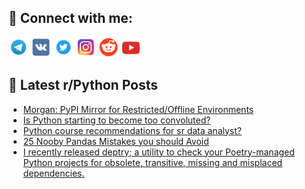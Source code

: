 ## 🔎 Connect with me:
[<img src="https://github.com/bullbesh/bullbesh/blob/main/images/Telegram.png" width="32" height="32" />](https://t.me/bullbesh)
[<img src="https://github.com/bullbesh/bullbesh/blob/main/images/VK.png" width="32" height="32" />](https://vk.com/bullbesh)
[<img src="https://github.com/bullbesh/bullbesh/blob/main/images/Twitter.png" width="32" height="32" />](https://twitter.com/bullbesh1)
[<img src="https://github.com/bullbesh/bullbesh/blob/main/images/Instagram.png" width="32" height="32" />](https://www.instagram.com/bullbesh)
[<img src="https://github.com/bullbesh/bullbesh/blob/main/images/Reddit.png" width="32" height="32" />](https://www.reddit.com/user/bullbesh)
[<img src="https://github.com/bullbesh/bullbesh/blob/main/images/YouTube.png" width="32" height="32" />](https://www.youtube.com/channel/UCtfjRs6uzgq5mfm8S06WTcg)

## 📕 Latest r/Python Posts
<!-- BLOG-POST-LIST:START -->
- [Morgan: PyPI Mirror for Restricted/Offline Environments](https://www.reddit.com/r/Python/comments/x92k2b/morgan_pypi_mirror_for_restrictedoffline/)
- [Is Python starting to become too convoluted?](https://www.reddit.com/r/Python/comments/x91oqr/is_python_starting_to_become_too_convoluted/)
- [Python course recommendations for sr data analyst?](https://www.reddit.com/r/Python/comments/x91ohy/python_course_recommendations_for_sr_data_analyst/)
- [25 Nooby Pandas Mistakes you should Avoid](https://www.reddit.com/r/Python/comments/x911l2/25_nooby_pandas_mistakes_you_should_avoid/)
- [I recently released deptry; a utility to check your Poetry-managed Python projects for obsolete, transitive, missing and misplaced dependencies.](https://www.reddit.com/r/Python/comments/x911kg/i_recently_released_deptry_a_utility_to_check/)
<!-- BLOG-POST-LIST:END -->
